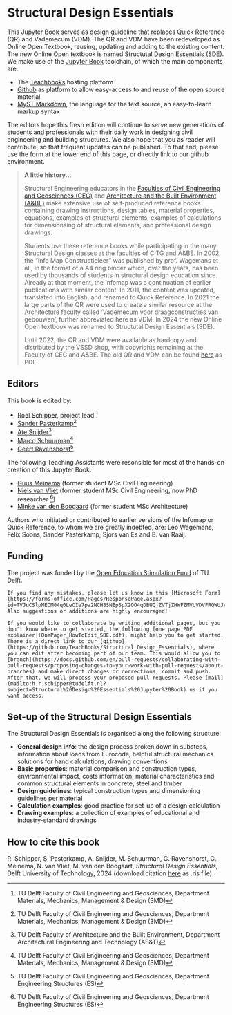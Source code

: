 # Structural Design Essentials
This Jupyter Book serves as design guideline that replaces Quick Reference (QR) and Vademecum (VDM). The QR and VDM have been redeveloped as Online Open Textbook, reusing, updating and adding to the existing content. The new Online Open textbook is named Structutal Design Essentials (SDE). We make use of the [Jupyter Book](https://jupyterbook.org/en/stable/intro.html) toolchain, of which the main components are:
- The [Teachbooks](https://teachbooks.github.io/) hosting platform
- [Github](https://github.com/TeachBooks/Quick_Reference) as platform to allow easy-access to and reuse of the open source material
- [MyST Markdown](https://myst-parser.readthedocs.io/en/latest/syntax/typography.html), the language for the text source, an easy-to-learn markup syntax

The editors hope this fresh edition will continue to serve new generations of students and professionals with their daily work in designing civil engineering and building structures. We also hope that you as reader will contribute, so that frequent updates can be published. To that end, please use the form at the lower end of this page, or directly link to our github environment.

> **A little history...**
> 
> Structural Engineering educators in the [Faculties of Civil Engineering and Geosciences (CEG)](https://www.tudelft.nl/en/ceg) and [Architecture and the Built Environment (A&BE)](https://www.tudelft.nl/en/architecture-and-the-built-environment) make extensive use of self-produced reference books containing drawing instructions, design tables, material properties, equations, examples of structural elements, examples of calculations for dimensionsing of structural elements, and professional design drawings.
>
> Students use these reference books while participating in the many Structural Design classes at the faculties of CiTG and A&BE. In 2002, the “Info Map Constructieleer” was published by prof. Wagemans et al., in the format of a A4 ring binder which, over the years, has been used by thousands of students in structural design education since. Already at that moment, the Infomap was a continuation of earlier publications with similar content. In 2011, the content was updated, translated into English, and renamed to Quick Reference. In 2021 the large parts of the QR were used to create a similar resource at the Architecture faculty called ‘Vademecum voor draagconstructies van gebouwen’, further abbreviated here as VDM. In 2024 the new Online Open textbook was renamed to Structutal Design Essentials (SDE).
>
> Until 2022, the QR and VDM were available as
hardcopy and distributed by the VSSD shop, with copyrights remaining at the Faculty of CEG and
A&BE. The old QR and VDM can be found [here](https://tinyurl.com/Reference-Tables) as PDF.
>

## Editors
This book is edited by:
- [Roel Schipper](https://www.tudelft.nl/citg/over-faculteit/afdelingen/chairs/dbe/building-engineering/staff/drir-hr-roel-schipper), project lead [^1]
- [Sander Pasterkamp](https://www.tudelft.nl/citg/over-faculteit/afdelingen/chairs/dbe/building-engineering/staff/ir-s-pasterkamp)[^1]
- [Ate Snijder](https://www.tudelft.nl/staff/a.h.snijder/)[^2]
- [Marco Schuurman](https://www.tudelft.nl/staff/a.c.b.schuurman/?cHash=c59805dd5d8dd4baca341a27f26a6805)[^1]
- [Geert Ravenshorst](https://www.tudelft.nl/citg/over-faculteit/afdelingen/engineering-structures/sections-labs/biobased-structures-and-materials/staff/drir-gjp-ravenshorst)[^3]

The following Teaching Assistants were resonsible for most of the hands-on creation of this Jupyter Book:
- [Guus Meinema](https://nl.linkedin.com/in/guus-meinema-9266011b4) (former student MSc Civil Engineering)
- [Niels van Vliet](https://www.tudelft.nl/staff/n.a.vanvliet/) (former student MSc Civil Engineering, now PhD researcher [^3])
- [Minke van den Boogaard](https://nl.linkedin.com/in/minke-van-den-boogaard-204a79268) (former student MSc Architecture)

Authors who initiated or contributed to earlier versions of the Infomap or Quick Reference, to whom we are greatly indebted, are: Leo Wagemans, Felix Soons, Sander Pasterkamp, Sjors van Es and B. van Raaij.

## Funding
The project was funded by the [Open Education Stimulation Fund](https://www.tudelft.nl/en/open-science/funding/awarded-projects/open-education-stimulation-fund-2023) of TU Delft.

```{admonition} Please collaborate with us!
If you find any mistakes, please let us know in this [Microsoft Form](https://forms.office.com/Pages/ResponsePage.aspx?id=TVJuCSlpMECM04q0LeCIe7pa2NCH8SNEpSpX2OO4qDBUQjZVTjZHWFZMVUVDVFRQWUJVOVFZWEVVTy4u). Also suggestions or additions are highly encouraged!

If you would like to collaborate by writing additional pages, but you don't know where to get started, the following [one page PDF explainer](OnePager_HowToEdit_SDE.pdf), might help you to get started. There is a direct link to our [github](https://github.com/TeachBooks/Structural_Design_Essentials), where you can edit after becoming part of our team. This would allow you to [branch](https://docs.github.com/en/pull-requests/collaborating-with-pull-requests/proposing-changes-to-your-work-with-pull-requests/about-branches) and make direct changes or corrections, commit and push. After that, we will process your proposed pull requests. Please [mail](mailto:h.r.schipper@tudelft.nl?subject=Structural%20Design%20Essentials%20Jupyter%20Book) us if you want access.
```
## Set-up of the Structural Design Essentials

The Structural Design Essentials is organised along the following structure:
- **General design info**: the design process broken down in substeps, information about loads from Eurocode, helpful structural mechanics solutions for hand calculations, drawing conventions
- **Basic properties**: material comparison and construction types, environmental impact, costs information, material characteristics and common structural elements in concrete, steel and timber
- **Design guidelines**: typical construction types and dimensioning guidelines per material
- **Calculation examples**: good practice for set-up of a design calculation
- **Drawing examples**: a collection of examples of educational and industry-standard drawings
 
## How to cite this book
R. Schipper, S. Pasterkamp, A. Snijder, M. Schuurman, G. Ravenshorst, G. Meinema, N. van Vliet, M. van den Boogaart, _Structural Design Essentials_, Delft University of Technology, 2024 (download citation [here](SDE.ris) as .ris file).


[^1]: TU Delft Faculty of Civil Engineering and Geosciences, Department Materials, Mechanics, Management & Design (3MD) 
[^2]: TU Delft Faculty of Architecture and the Built Environment, Department Architectural Engineering and Technology (AE&T)
[^3]: TU Delft Faculty of Civil Engineering and Geosciences, Department Engineering Structures (ES)



